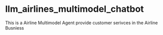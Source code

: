 # llm_airlines_multimodel_chatbot
This is a Airline Multimodel Agent provide customer serivces in the Airline Busniess 
